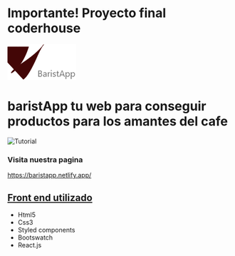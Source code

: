 
<h1>Importante! Proyecto final coderhouse</h1>

![Logo Type](https://github.com/Rodrigo-Novas/coderhouse-market-barista/blob/master/src/assets/logo-baristapp.png)

<h1>baristApp tu web para conseguir productos para los amantes del cafe</h1>

![Tutorial](https://github.com/Rodrigo-Novas/coderhouse-market-barista/blob/master/src/assets/output.gif)



<h3>Visita nuestra pagina</h3>


<a href="https://baristapp.netlify.app/" target="_blank">https://baristapp.netlify.app/</a>



<h2><u><strong>Front end utilizado</strong></u></h2>

<ul>
    <li>Html5</li>
    <li>Css3</li>
     <li>Styled components</li>
    <li>Bootswatch</li>
    <li>React.js</li>
</ul>

